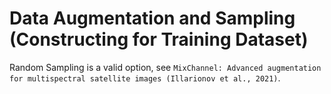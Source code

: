 # Data Augmentation and Sampling (Constructing for Training Dataset)

Random Sampling is a valid option,
see `MixChannel: Advanced augmentation for multispectral satellite images (Illarionov et al., 2021)`.